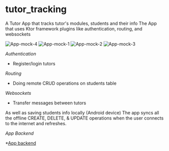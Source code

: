 # tutor_tracking
A Tutor App that tracks tutor's modules, students and their info
The App that uses Ktor framework plugins like authentication, routing, and websockets

![App-mock-4](https://user-images.githubusercontent.com/90382113/157545410-05d2cbbc-0391-4cec-8a3b-e3d91ddae28c.png)
![App-mock-1](https://user-images.githubusercontent.com/90382113/157545423-66bc1029-48aa-465f-8f25-719b34cb41f1.png)
![App-mock-2](https://user-images.githubusercontent.com/90382113/157545424-b1db593e-2674-4881-a228-166a95df4c65.png)
![App-mock-3](https://user-images.githubusercontent.com/90382113/157545426-c655e308-892e-4694-afa5-a2d12c5cbd19.png)

*Authentication*

* Register/login tutors

*Routing*

* Doing remote CRUD operations on students table

*Websockets*

* Transfer messages between tutors

As well as saving students info locally (Android device)
The app syncs all the offline CREATE, DELETE, & UPDATE operations when the user connects to the internet and refreshes.

*App Backend*

*[App backend](https://github.com/Astroa7m/TutorAppBackend)
